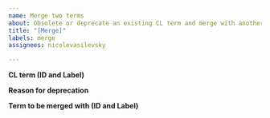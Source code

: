 ```yaml
---
name: Merge two terms
about: Obsolete or deprecate an existing CL term and merge with another CL term. Note - please use the 'obsolete' template if you would just like to obsolete a CL term without merging it or replacing it with another existing CL term.
title: "[Merge]"
labels: merge
assignees: nicolevasilevsky

---
```


**CL term (ID and Label)**


**Reason for deprecation**


**Term to be merged with (ID and Label)**

